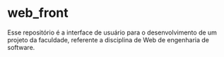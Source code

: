 # web_front
Esse repositório é a interface de usuário para o desenvolvimento de um projeto da faculdade, referente a disciplina de Web de engenharia de software. 
